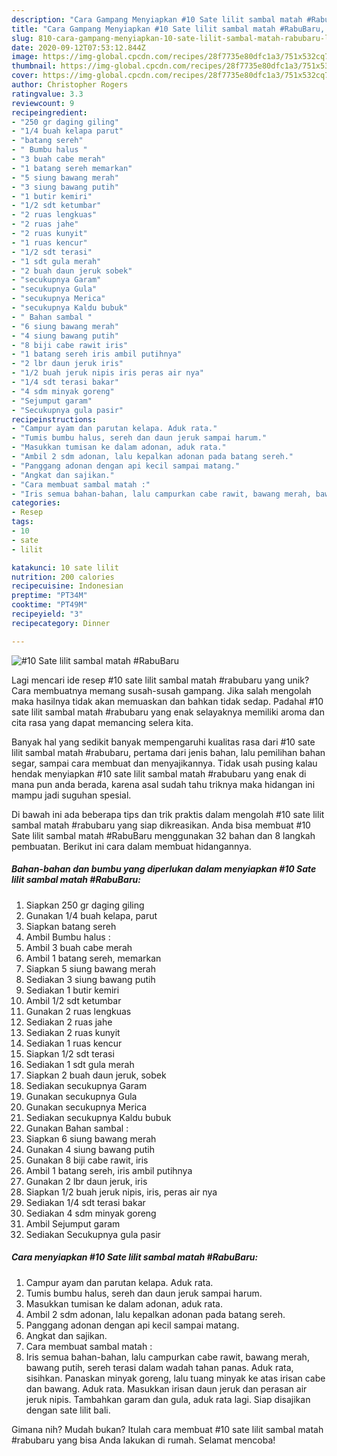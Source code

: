 ```yaml
---
description: "Cara Gampang Menyiapkan #10 Sate lilit sambal matah #RabuBaru, Lezat Sekali"
title: "Cara Gampang Menyiapkan #10 Sate lilit sambal matah #RabuBaru, Lezat Sekali"
slug: 810-cara-gampang-menyiapkan-10-sate-lilit-sambal-matah-rabubaru-lezat-sekali
date: 2020-09-12T07:53:12.844Z
image: https://img-global.cpcdn.com/recipes/28f7735e80dfc1a3/751x532cq70/10-sate-lilit-sambal-matah-rabubaru-foto-resep-utama.jpg
thumbnail: https://img-global.cpcdn.com/recipes/28f7735e80dfc1a3/751x532cq70/10-sate-lilit-sambal-matah-rabubaru-foto-resep-utama.jpg
cover: https://img-global.cpcdn.com/recipes/28f7735e80dfc1a3/751x532cq70/10-sate-lilit-sambal-matah-rabubaru-foto-resep-utama.jpg
author: Christopher Rogers
ratingvalue: 3.3
reviewcount: 9
recipeingredient:
- "250 gr daging giling"
- "1/4 buah kelapa parut"
- "batang sereh"
- " Bumbu halus "
- "3 buah cabe merah"
- "1 batang sereh memarkan"
- "5 siung bawang merah"
- "3 siung bawang putih"
- "1 butir kemiri"
- "1/2 sdt ketumbar"
- "2 ruas lengkuas"
- "2 ruas jahe"
- "2 ruas kunyit"
- "1 ruas kencur"
- "1/2 sdt terasi"
- "1 sdt gula merah"
- "2 buah daun jeruk sobek"
- "secukupnya Garam"
- "secukupnya Gula"
- "secukupnya Merica"
- "secukupnya Kaldu bubuk"
- " Bahan sambal "
- "6 siung bawang merah"
- "4 siung bawang putih"
- "8 biji cabe rawit iris"
- "1 batang sereh iris ambil putihnya"
- "2 lbr daun jeruk iris"
- "1/2 buah jeruk nipis iris peras air nya"
- "1/4 sdt terasi bakar"
- "4 sdm minyak goreng"
- "Sejumput garam"
- "Secukupnya gula pasir"
recipeinstructions:
- "Campur ayam dan parutan kelapa. Aduk rata."
- "Tumis bumbu halus, sereh dan daun jeruk sampai harum."
- "Masukkan tumisan ke dalam adonan, aduk rata."
- "Ambil 2 sdm adonan, lalu kepalkan adonan pada batang sereh."
- "Panggang adonan dengan api kecil sampai matang."
- "Angkat dan sajikan."
- "Cara membuat sambal matah :"
- "Iris semua bahan-bahan, lalu campurkan cabe rawit, bawang merah, bawang putih, sereh terasi dalam wadah tahan panas. Aduk rata, sisihkan. Panaskan minyak goreng, lalu tuang minyak ke atas irisan cabe dan bawang. Aduk rata. Masukkan irisan daun jeruk dan perasan air jeruk nipis. Tambahkan garam dan gula, aduk rata lagi. Siap disajikan dengan sate lilit bali."
categories:
- Resep
tags:
- 10
- sate
- lilit

katakunci: 10 sate lilit 
nutrition: 200 calories
recipecuisine: Indonesian
preptime: "PT34M"
cooktime: "PT49M"
recipeyield: "3"
recipecategory: Dinner

---
```



![#10 Sate lilit sambal matah #RabuBaru](https://img-global.cpcdn.com/recipes/28f7735e80dfc1a3/751x532cq70/10-sate-lilit-sambal-matah-rabubaru-foto-resep-utama.jpg)

Lagi mencari ide resep #10 sate lilit sambal matah #rabubaru yang unik? Cara membuatnya memang susah-susah gampang. Jika salah mengolah maka hasilnya tidak akan memuaskan dan bahkan tidak sedap. Padahal #10 sate lilit sambal matah #rabubaru yang enak selayaknya memiliki aroma dan cita rasa yang dapat memancing selera kita.

Banyak hal yang sedikit banyak mempengaruhi kualitas rasa dari #10 sate lilit sambal matah #rabubaru, pertama dari jenis bahan, lalu pemilihan bahan segar, sampai cara membuat dan menyajikannya. Tidak usah pusing kalau hendak menyiapkan #10 sate lilit sambal matah #rabubaru yang enak di mana pun anda berada, karena asal sudah tahu triknya maka hidangan ini mampu jadi suguhan spesial.




Di bawah ini ada beberapa tips dan trik praktis dalam mengolah #10 sate lilit sambal matah #rabubaru yang siap dikreasikan. Anda bisa membuat #10 Sate lilit sambal matah #RabuBaru menggunakan 32 bahan dan 8 langkah pembuatan. Berikut ini cara dalam membuat hidangannya.

<!--inarticleads1-->

##### Bahan-bahan dan bumbu yang diperlukan dalam menyiapkan #10 Sate lilit sambal matah #RabuBaru:

1. Siapkan 250 gr daging giling
1. Gunakan 1/4 buah kelapa, parut
1. Siapkan batang sereh
1. Ambil  Bumbu halus :
1. Ambil 3 buah cabe merah
1. Ambil 1 batang sereh, memarkan
1. Siapkan 5 siung bawang merah
1. Sediakan 3 siung bawang putih
1. Sediakan 1 butir kemiri
1. Ambil 1/2 sdt ketumbar
1. Gunakan 2 ruas lengkuas
1. Sediakan 2 ruas jahe
1. Sediakan 2 ruas kunyit
1. Sediakan 1 ruas kencur
1. Siapkan 1/2 sdt terasi
1. Sediakan 1 sdt gula merah
1. Siapkan 2 buah daun jeruk, sobek
1. Sediakan secukupnya Garam
1. Gunakan secukupnya Gula
1. Gunakan secukupnya Merica
1. Sediakan secukupnya Kaldu bubuk
1. Gunakan  Bahan sambal :
1. Siapkan 6 siung bawang merah
1. Gunakan 4 siung bawang putih
1. Gunakan 8 biji cabe rawit, iris
1. Ambil 1 batang sereh, iris ambil putihnya
1. Gunakan 2 lbr daun jeruk, iris
1. Siapkan 1/2 buah jeruk nipis, iris, peras air nya
1. Sediakan 1/4 sdt terasi bakar
1. Sediakan 4 sdm minyak goreng
1. Ambil Sejumput garam
1. Sediakan Secukupnya gula pasir




<!--inarticleads2-->

##### Cara menyiapkan #10 Sate lilit sambal matah #RabuBaru:

1. Campur ayam dan parutan kelapa. Aduk rata.
1. Tumis bumbu halus, sereh dan daun jeruk sampai harum.
1. Masukkan tumisan ke dalam adonan, aduk rata.
1. Ambil 2 sdm adonan, lalu kepalkan adonan pada batang sereh.
1. Panggang adonan dengan api kecil sampai matang.
1. Angkat dan sajikan.
1. Cara membuat sambal matah :
1. Iris semua bahan-bahan, lalu campurkan cabe rawit, bawang merah, bawang putih, sereh terasi dalam wadah tahan panas. Aduk rata, sisihkan. Panaskan minyak goreng, lalu tuang minyak ke atas irisan cabe dan bawang. Aduk rata. Masukkan irisan daun jeruk dan perasan air jeruk nipis. Tambahkan garam dan gula, aduk rata lagi. Siap disajikan dengan sate lilit bali.




Gimana nih? Mudah bukan? Itulah cara membuat #10 sate lilit sambal matah #rabubaru yang bisa Anda lakukan di rumah. Selamat mencoba!
